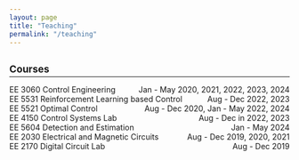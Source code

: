 ```yaml
---
layout: page
title: "Teaching"
permalink: "/teaching"
---
```


## <small>Courses</small>
<hr style="margin-top: -1em; margin-bottom: 1em;">

<span style="display: flex; justify-content: space-between;">
EE 3060 Control Engineering <span style="flex-grow: 1;"></span>  Jan - May 2020, 2021, 2022, 2023, 2024
</span>

<span style="display: flex; justify-content: space-between;">
EE 5531 Reinforcement Learning based Control <span style="flex-grow: 1;"></span>  Aug - Dec 2022, 2023
</span>

<span style="display: flex; justify-content: space-between;">
EE 5521 Optimal Control <span style="flex-grow: 1;"></span>  Aug - Dec 2020, Jan - May 2022, 2024
</span>

<span style="display: flex; justify-content: space-between;">
EE 4150 Control Systems Lab <span style="flex-grow: 1;"></span>  Aug - Dec in 2022, 2023
</span>

<span style="display: flex; justify-content: space-between;">
EE 5604 Detection and Estimation <span style="flex-grow: 1;"></span>  Jan - May 2024
</span>

<span style="display: flex; justify-content: space-between;">
EE 2030 Electrical and Magnetic Circuits <span style="flex-grow: 1;"></span>  Aug - Dec 2019, 2020, 2021
</span>

<span style="display: flex; justify-content: space-between;">
EE 2170 Digital Circuit Lab <span style="flex-grow: 1;"></span>  Aug - Dec 2019
</span>



